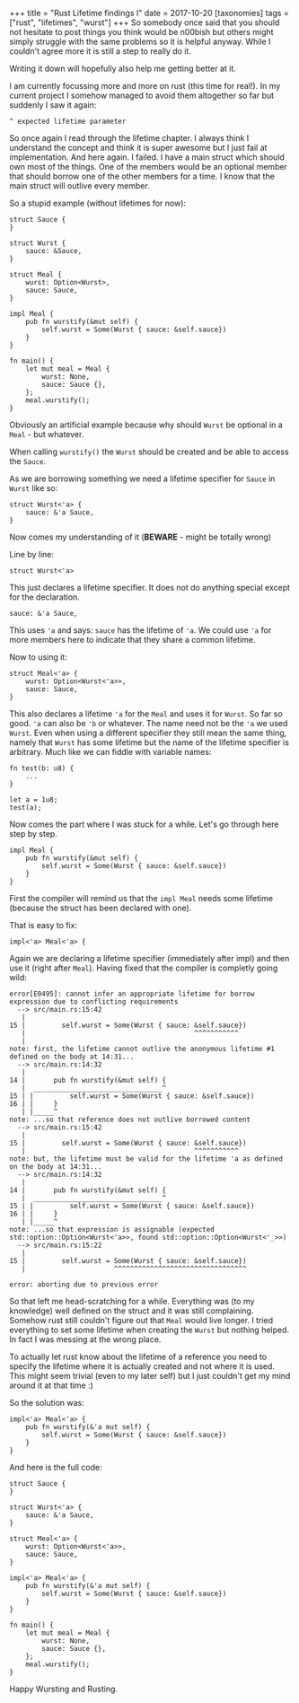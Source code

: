 +++
title = "Rust Lifetime findings I"
date = 2017-10-20
[taxonomies]
tags = ["rust",
  "lifetimes",
  "wurst"]
+++
So somebody once said that you should not hesitate to post things you think would be n00bish but others might simply struggle with the same problems so it is helpful anyway. While I couldn't agree more it is still a step to really do it.

Writing it down will hopefully also help me getting better at it.

I am currently focussing more and more on rust (this time for real!). In my current project I somehow managed to avoid them altogether so far but suddenly I saw it again:

```
^ expected lifetime parameter
```

So once again I read through the lifetime chapter. I always think I understand the concept and think it is super awesome but I just fail at implementation. And here again. I failed. I have a main struct which should own most of the things. One of the members would be an optional member that should borrow one of the other members for a time. I know that the main struct will outlive every member.

So a stupid example (without lifetimes for now):

```
struct Sauce {
}

struct Wurst {
    sauce: &Sauce,
}

struct Meal {
    wurst: Option<Wurst>,
    sauce: Sauce,
}

impl Meal {
    pub fn wurstify(&mut self) {
        self.wurst = Some(Wurst { sauce: &self.sauce})
    }
}

fn main() {
    let mut meal = Meal {
        wurst: None,
        sauce: Sauce {},
    };
    meal.wurstify();
}
```

Obviously an artificial example because why should `Wurst` be optional in a `Meal` - but whatever.

When calling `wurstify()` the `Wurst` should be created and be able to access the `Sauce`.

As we are borrowing something we need a lifetime specifier for `Sauce` in `Wurst` like so:

```
struct Wurst<'a> {
    sauce: &'a Sauce,
}
```

Now comes my understanding of it (**BEWARE** - might be totally wrong)

Line by line:

```
struct Wurst<'a>
```

This just declares a lifetime specifier. It does not do anything special except for the declaration.

```
sauce: &'a Sauce,
```

This uses `'a` and says: `sauce` has the lifetime of `'a`. We could use `'a` for more members here to indicate that
they share a common lifetime.

Now to using it:

```
struct Meal<'a> {
    wurst: Option<Wurst<'a>>,
    sauce: Sauce,
}
```

This also declares a lifetime `'a` for the `Meal` and uses it for `Wurst`. So far so good. `'a` can also be `'b` or whatever.
The name need not be the `'a` we used `Wurst`. Even when using a different specifier they still mean the same thing, namely that `Wurst` has some lifetime but the name of the lifetime specifier is arbitrary.
Much like we can fiddle with variable names:

```
fn test(b: u8) {
    ...
}

let a = 1u8;
test(a);
```

Now comes the part where I was stuck for a while. Let's go through here step by step.

```
impl Meal {
    pub fn wurstify(&mut self) {
        self.wurst = Some(Wurst { sauce: &self.sauce})
    }
}
```

First the compiler will remind us that the `impl Meal` needs some lifetime (because the struct has been declared with one).

That is easy to fix:

```
impl<'a> Meal<'a> {
```

Again we are declaring a lifetime specifier (immediately after impl) and then use it (right after `Meal`).
Having fixed that the compiler is completly going wild:

```
error[E0495]: cannot infer an appropriate lifetime for borrow expression due to conflicting requirements
  --> src/main.rs:15:42
   |
15 |         self.wurst = Some(Wurst { sauce: &self.sauce})
   |                                          ^^^^^^^^^^^
   |
note: first, the lifetime cannot outlive the anonymous lifetime #1 defined on the body at 14:31...
  --> src/main.rs:14:32
   |
14 |       pub fn wurstify(&mut self) {
   |  ________________________________^
15 | |         self.wurst = Some(Wurst { sauce: &self.sauce})
16 | |     }
   | |_____^
note: ...so that reference does not outlive borrowed content
  --> src/main.rs:15:42
   |
15 |         self.wurst = Some(Wurst { sauce: &self.sauce})
   |                                          ^^^^^^^^^^^
note: but, the lifetime must be valid for the lifetime 'a as defined on the body at 14:31...
  --> src/main.rs:14:32
   |
14 |       pub fn wurstify(&mut self) {
   |  ________________________________^
15 | |         self.wurst = Some(Wurst { sauce: &self.sauce})
16 | |     }
   | |_____^
note: ...so that expression is assignable (expected std::option::Option<Wurst<'a>>, found std::option::Option<Wurst<'_>>)
  --> src/main.rs:15:22
   |
15 |         self.wurst = Some(Wurst { sauce: &self.sauce})
   |                      ^^^^^^^^^^^^^^^^^^^^^^^^^^^^^^^^^

error: aborting due to previous error
```

So that left me head-scratching for a while. Everything was (to my knowledge) well defined on the struct and it was still complaining. Somehow rust still couldn't figure out that `Meal` would live longer. I tried everything to set some lifetime when creating the `Wurst` but nothing helped. In fact I was messing at the wrong place.

To actually let rust know about the lifetime of a reference you need to specify the lifetime where it is actually created and not where it is used. This might seem trivial (even to my later self) but I just couldn't get my mind around it at that time :)

So the solution was:

```
impl<'a> Meal<'a> {
    pub fn wurstify(&'a mut self) {
        self.wurst = Some(Wurst { sauce: &self.sauce})
    }
}
```

And here is the full code:

```
struct Sauce {
}

struct Wurst<'a> {
    sauce: &'a Sauce,
}

struct Meal<'a> {
    wurst: Option<Wurst<'a>>,
    sauce: Sauce,
}

impl<'a> Meal<'a> {
    pub fn wurstify(&'a mut self) {
        self.wurst = Some(Wurst { sauce: &self.sauce})
    }
}

fn main() {
    let mut meal = Meal {
        wurst: None,
        sauce: Sauce {},
    };
    meal.wurstify();
}
```

Happy Wursting and Rusting.